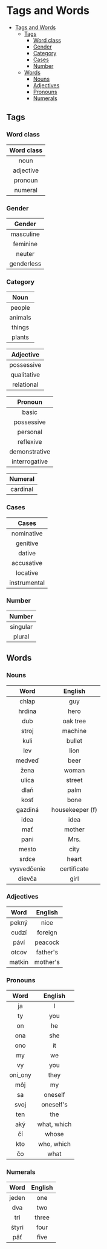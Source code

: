 # Tags and Words

<!-- TOC -->
* [Tags and Words](#tags-and-words)
  * [Tags](#tags)
    * [Word class](#word-class)
    * [Gender](#gender)
    * [Category](#category)
    * [Cases](#cases)
    * [Number](#number)
  * [Words](#words)
    * [Nouns](#nouns)
    * [Adjectives](#adjectives)
    * [Pronouns](#pronouns)
    * [Numerals](#numerals)
<!-- TOC -->

## Tags

### Word class

| Word class |
|:----------:|
|    noun    |
| adjective  |
|  pronoun   |
|  numeral   |

### Gender

|   Gender   |
|:----------:|
| masculine  |
|  feminine  |
|   neuter   |
| genderless |

### Category

|     Noun      |
|:-------------:|
|    people     |
|    animals    |
|    things     |
|    plants     |

|  Adjective  | 
|:-----------:|      
| possessive  |
| qualitative |
| relational  |

|    Pronoun    | 
|:-------------:|
|     basic     |             
|  possessive   |
|   personal    |
|   reflexive   |
| demonstrative |
| interrogative |

| Numeral  | 
|:--------:|
| cardinal |

### Cases

|        Cases         |
|:--------------------:|
|      nominative      |
|       genitive       |
|        dative        |
|      accusative      |
|       locative       |
|     instrumental     |

### Number

|  Number  |
|:--------:|
| singular |
|  plural  |

## Words

### Nouns

|    Word     |     English     |
|:-----------:|:---------------:|
|    chlap    |       guy       |
|   hrdina    |      hero       |
|     dub     |    oak tree     |
|    stroj    |     machine     |
|    kuli     |     bullet      |
|     lev     |      lion       |
|   medveď    |      beer       |
|    žena     |      woman      |
|    ulica    |     street      |
|    dlaň     |      palm       |
|    kosť     |      bone       |
|   gazdiná   | housekeeper (f) |
|    idea     |      idea       |
|     mať     |     mother      |
|    pani     |      Mrs.       |
|    mesto    |      city       |
|    srdce    |      heart      |
| vysvedčenie |   certificate   |
|   dievča    |      girl       |

### Adjectives

|  Word  | English  |
|:------:|:--------:|
| pekný  |   nice   |
| cudzí  | foreign  |
|  páví  | peacock  |
| otcov  | father's |
| matkin | mother's |

### Pronouns

|  Word   |   English   |
|:-------:|:-----------:|
|   ja    |      I      |
|   ty    |     you     |
|   on    |     he      |
|   ona   |     she     |
|   ono   |     it      |
|   my    |     we      |
|   vy    |     you     |
| oni_ony |    they     |
|   môj   |     my      |
|   sa    |   oneself   |
|  svoj   |  oneself's  |
|   ten   |     the     |
|   aký   | what, which |
|   čí    |    whose    |
|   kto   | who, which  |
|   čo    |    what     |

### Numerals

| Word  | English |
|:-----:|:-------:|
| jeden |   one   |
|  dva  |   two   |
|  tri  |  three  |
| štyri |  four   |
|  päť  |  five   |
